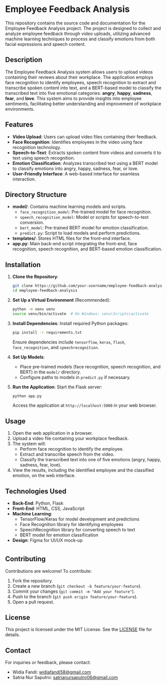 # Employee Feedback Analysis

This repository contains the source code and documentation for the Employee Feedback Analysis project. The project is designed to collect and analyze employee feedback through video uploads, utilizing advanced machine learning techniques to process and classify emotions from both facial expressions and speech content.

## Description

The Employee Feedback Analysis system allows users to upload videos containing their reviews about their workplace. The application employs face recognition to identify employees, speech recognition to extract and transcribe spoken content into text, and a BERT-based model to classify the transcribed text into five emotional categories: **angry**, **happy**, **sadness**, **fear**, and **love**. This system aims to provide insights into employee sentiments, facilitating better understanding and improvement of workplace environments.

## Features

- **Video Upload**: Users can upload video files containing their feedback.
- **Face Recognition**: Identifies employees in the video using face recognition technology.
- **Speech-to-Text**: Extracts spoken content from videos and converts it to text using speech recognition.
- **Emotion Classification**: Analyzes transcribed text using a BERT model to classify emotions into angry, happy, sadness, fear, or love.
- **User-Friendly Interface**: A web-based interface for seamless interaction.

## Directory Structure

- **model/**: Contains machine learning models and scripts.
  - `face_recognition_model`: Pre-trained model for face recognition.
  - `speech_recognition_model`: Model or scripts for speech-to-text conversion.
  - `bert_model`: Pre-trained BERT model for emotion classification.
  - `predict.py`: Script to load models and perform predictions.
- **templates/**: Stores HTML files for the front-end interface.
- **app.py**: Main back-end script integrating the front-end, face recognition, speech recognition, and BERT-based emotion classification.

## Installation

1. **Clone the Repository**:
   ```bash
   git clone https://github.com/your-username/employee-feedback-analysis.git
   cd employee-feedback-analysis
   ```

2. **Set Up a Virtual Environment** (Recommended):
   ```bash
   python -m venv venv
   source venv/bin/activate  # On Windows: venv\Scripts\activate
   ```

3. **Install Dependencies**:
   Install required Python packages:
   ```bash
   pip install -r requirements.txt
   ```
   Ensure dependencies include `tensorflow`, `keras`, `flask`, `face_recognition`, and `speechrecognition`.

4. **Set Up Models**:
   - Place pre-trained models (face recognition, speech recognition, and BERT) in the `model/` directory.
   - Configure paths to models in `predict.py` if necessary.

5. **Run the Application**:
   Start the Flask server:
   ```bash
   python app.py
   ```
   Access the application at `http://localhost:5000` in your web browser.

## Usage

1. Open the web application in a browser.
2. Upload a video file containing your workplace feedback.
3. The system will:
   - Perform face recognition to identify the employee.
   - Extract and transcribe speech from the video.
   - Classify the transcribed text into one of five emotions (angry, happy, sadness, fear, love).
4. View the results, including the identified employee and the classified emotion, on the web interface.

## Technologies Used

- **Back-End**: Python, Flask
- **Front-End**: HTML, CSS, JavaScript
- **Machine Learning**:
  - TensorFlow/Keras for model development and predictions
  - Face Recognition library for identifying employees
  - SpeechRecognition library for converting speech to text
  - BERT model for emotion classification
- **Design**: Figma for UI/UX mock-up

#

## Contributing

Contributions are welcome! To contribute:
1. Fork the repository.
2. Create a new branch (`git checkout -b feature/your-feature`).
3. Commit your changes (`git commit -m "Add your feature"`).
4. Push to the branch (`git push origin feature/your-feature`).
5. Open a pull request.

## License

This project is licensed under the MIT License. See the [LICENSE](LICENSE) file for details.

## Contact

For inquiries or feedback, please contact:
- Widia Fandi: [widiafandi58@gmail.com](mailto:widiafandi58@gmail.com)
- Satria Nur Saputro: [satrianursaputro06@gmail.com](mailto:satrianursaputro06@gmail.com)